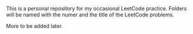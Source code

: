 This is a personal repository for my occasional LeetCode practice. 
Folders will be named with the numer and the title of the LeetCode problems.

More to be added later. 

